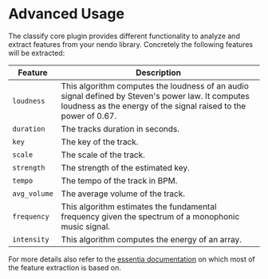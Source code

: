 # Advanced Usage

The classify core plugin provides different functionality to analyze and extract features from your nendo library.
Concretely the following features will be extracted:

| Feature      | Description                                                                                                                                                          |
|--------------|----------------------------------------------------------------------------------------------------------------------------------------------------------------------|
| `loudness`   | This algorithm computes the loudness of an audio signal defined by Steven's power law. It computes loudness as the energy of the signal raised to the power of 0.67. |    
| `duration`   | The tracks duration in seconds.                                                                                                                                      |
| `key`        | The key of the track.                                                                                                                                                |
| `scale`      | The scale of the track.                                                                                                                                              |
| `strength`   | The strength of the estimated key.                                                                                                                                   |                                                                                                                                                                     |
| `tempo`      | The tempo of the track in BPM.                                                                                                                                       |
| `avg_volume` | The average volume of the track.                                                                                                                                     |
| `frequency`  | This algorithm estimates the fundamental frequency given the spectrum of a monophonic music signal.                                                                  |
| `intensity`  | This algorithm computes the energy of an array.                                                                                                                      |

For more details also refer to the [essentia documentation](https://essentia.upf.edu/documentation.html)
on which most of the feature extraction is based on.


[//]: # (## Filtering your library based on MIR features)
[//]: # (## Accessing plugin data)
